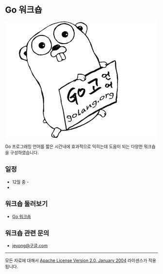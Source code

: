 # Go 워크숍

![](img/gopher_kr.jpg)

Go 프로그래밍 언어를 짧은 시간내에 효과적으로 익히는데 도움이 되는 다양한 워크숍을 구성하였습니다.

## 일정
 * 12월 중  - 
 * 

## 워크숍 둘러보기
 * [Go 워크숍](courses/go/README.md)

## 워크숍 관련 문의
 * jeyong@구글.com

___
모든 자료에 대해서 [Apache License Version 2.0, January 2004](http://www.apache.org/licenses/LICENSE-2.0) 라이센스가 적용됩니다.
